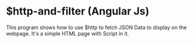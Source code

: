 # $http-and-filter (Angular Js)
This program shows how to use $http to fetch JSON Data to display on the webpage. It's a simple HTML page with Script in it.

